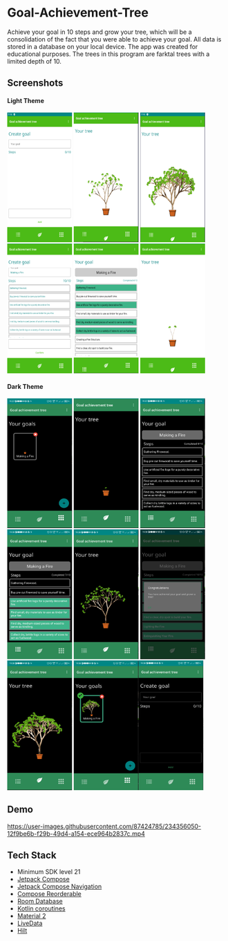 # Goal-Achievement-Tree 

Achieve your goal in 10 steps and grow your tree, which will be a consolidation of the fact that you were able to achieve your goal. All data is stored in a database on your local device. The app was created for educational purposes. The trees in this program are farktal trees with a limited depth of 10.

Screenshots
---------------
#### Light Theme
<img src="https://github.com/ICalmPersonI/Goal-Achievement-Tree/blob/master/screenshots/light/1.png" alt="drawing" width="150" height="300"/> <img src="https://github.com/ICalmPersonI/Goal-Achievement-Tree/blob/master/screenshots/light/2.png" alt="drawing" width="150" height="300"/> <img src="https://github.com/ICalmPersonI/Goal-Achievement-Tree/blob/master/screenshots/light/3.png" alt="drawing" width="150" height="300"/> 
<img src="https://github.com/ICalmPersonI/Goal-Achievement-Tree/blob/master/screenshots/light/4.png" alt="drawing" width="150" height="300"/> <img src="https://github.com/ICalmPersonI/Goal-Achievement-Tree/blob/master/screenshots/light/5.png" alt="drawing" width="150" height="300"/> <img src="https://github.com/ICalmPersonI/Goal-Achievement-Tree/blob/master/screenshots/light/6.png" alt="drawing" width="150" height="300"/> 
#### Dark Theme

<img src="https://github.com/ICalmPersonI/Goal-Achievement-Tree/blob/master/screenshots/night/1.png" alt="drawing" width="150" height="300"/> <img src="https://github.com/ICalmPersonI/Goal-Achievement-Tree/blob/master/screenshots/night/2.png" alt="drawing" width="150" height="300"/> <img src="https://github.com/ICalmPersonI/Goal-Achievement-Tree/blob/master/screenshots/night/3.png" alt="drawing" width="150" height="300"/> 
<img src="https://github.com/ICalmPersonI/Goal-Achievement-Tree/blob/master/screenshots/night/4.png" alt="drawing" width="150" height="300"/> <img src="https://github.com/ICalmPersonI/Goal-Achievement-Tree/blob/master/screenshots/night/5.png" alt="drawing" width="150" height="300"/> <img src="https://github.com/ICalmPersonI/Goal-Achievement-Tree/blob/master/screenshots/night/6.png" alt="drawing" width="150" height="300"/> 
<img src="https://github.com/ICalmPersonI/Goal-Achievement-Tree/blob/master/screenshots/night/7.png" alt="drawing" width="150" height="300"/> <img src="https://github.com/ICalmPersonI/Goal-Achievement-Tree/blob/master/screenshots/night/8.png" alt="drawing" width="150" height="300"/><img src="https://github.com/ICalmPersonI/Goal-Achievement-Tree/blob/master/screenshots/night/9.png" alt="drawing" width="150" height="300"/>


Demo
---------------
https://user-images.githubusercontent.com/87424785/234356050-12f9be6b-f29b-49d4-a154-ece964b2837c.mp4

Tech Stack
---------------
- Minimum SDK level 21
- [Jetpack Compose](https://developer.android.com/jetpack/compose/documentation)
- [Jetpack Compose Navigation](https://developer.android.com/jetpack/compose/navigation)
- [Compose Reorderable](https://github.com/aclassen/ComposeReorderable)
- [Room Database](https://developer.android.com/training/data-storage/room)
- [Kotlin coroutines](https://developer.android.com/kotlin/coroutines)
- [Material 2](https://m2.material.io)
- [LiveData](https://developer.android.com/topic/libraries/architecture/livedata)
- [Hilt](https://dagger.dev/hilt)
